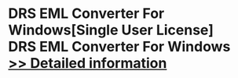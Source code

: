 # DRS EML Converter For Windows[Single User License]<br />DRS EML Converter For Windows<br />[>> Detailed information](https://secure.shareit.com/shareit/product.html?productid=301004296&affiliateid=200057808)